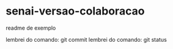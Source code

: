 # senai-versao-colaboracao

readme de exemplo

lembrei do comando: git commit 
lembrei do comando: git status 

